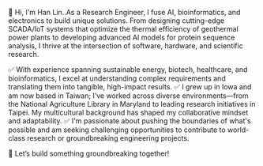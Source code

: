 👋 Hi, I'm Han Lin..As a Research Engineer, I fuse AI, bioinformatics, and electronics to build unique solutions. From designing cutting-edge SCADA/IoT systems that optimize the thermal efficiency of geothermal power plants to developing advanced AI models for protein sequence analysis, I thrive at the intersection of software, hardware, and scientific research.

✅ With experience spanning sustainable energy, biotech, healthcare, and bioinformatics, I excel at understanding complex requirements and translating them into tangible, high-impact results.
✅ I grew up in Iowa and am now based in Taiwan; I’ve worked across diverse environments—from the National Agriculture Library in Maryland to leading research initiatives in Taipei. My multicultural background has shaped my collaborative mindset and adaptability.
✅ I'm passionate about pushing the boundaries of what's possible and am seeking challenging opportunities to contribute to world-class research or groundbreaking engineering projects.

🚀 Let’s build something groundbreaking together!
